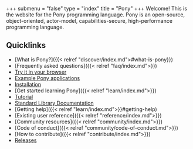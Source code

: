 +++
submenu = "false"
type = "index"
title = "Pony"
+++
Welcome! This is the website for the Pony programming language. Pony is an open-source, object-oriented, actor-model, capabilities-secure, high-performance programming language.  

## Quicklinks

- [What is Pony?]({{< relref "discover/index.md">#what-is-pony}})
- [Frequently asked questions]({{< relref "faq/index.md">}})
- [Try it in your browser](https://playground.ponylang.io/)
- [Example Pony applications](https://github.com/ponylang/ponyc/tree/master/examples)
- [Installation](https://github.com/ponylang/ponyc/blob/master/README.md#installation)
- [Get started learning Pony]({{< relref "learn/index.md">}})
- [Tutorial](https://tutorial.ponylang.io/)
- [Standard Library Documentation](https://stdlib.ponylang.io/)
- [Getting help]({{< relref "learn/index.md">}}#getting-help)
- [Existing user reference]({{< relref "reference/index.md">}})
- [Community resources]({{< relref "community/index.md">}})
- [Code of conduct]({{< relref "community/code-of-conduct.md">}})
- [How to contribute]({{< relref "contribute/index.md">}})
- [Releases](https://www.ponylang.io/categories/release)

